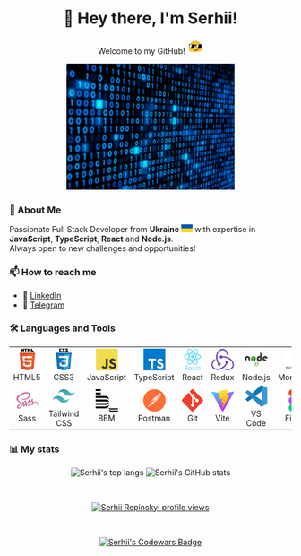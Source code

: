<h1 align="center">👋 Hey there, I'm Serhii!</h1>

<p align="center"> Welcome to my GitHub! <img src="./assets/blob-sunglasses.gif" width="28"/></p>

<div align="center">
  <img src="./assets/SUV4.gif" alt="Rotating SUV animation" width="300">
</div>

### 🚀 About Me

Passionate Full Stack Developer from **Ukraine** <img src="./assets/Flag_of_Ukraine.svg" width="20" height="14"/> with expertise in **JavaScript**, **TypeScript**, **React** and **Node.js**.  
Always open to new challenges and opportunities!

### 📫 How to reach me

- 💼 <a href="http://www.linkedin.com/in/serhii-repinskyi" target="_blank">LinkedIn</a>  
- 💬 <a href="https://t.me/Repinskyi_Serhii" target="_blank">Telegram</a>

### 🛠️ Languages and Tools

<table align="center">
  <tr>
    <td align="center"><img src="./images/html5-original-wordmark.svg" width="40" height="40"/><br>HTML5</td>
    <td align="center"><img src="./images/css3-original-wordmark.svg" width="40" height="40"/><br>CSS3</td>
    <td align="center"><img src="./images/javascript-original.svg" width="40" height="40"/><br>JavaScript</td>
    <td align="center"><img src="./images/typescript-original.svg" width="40" height="40"/><br>TypeScript</td>
    <td align="center"><img src="./images/react-original-wordmark.svg" width="40" height="40"/><br>React</td>
    <td align="center"><img src="./images/redux-original.svg" width="40" height="40"/><br>Redux</td>
    <td align="center"><img src="./images/nodejs-original-wordmark.svg" width="40" height="40"/><br>Node.js</td>
    <td align="center"><img src="./images/mongodb-original-wordmark.svg" width="40" height="40"/><br>MongoDB</td>
    <td align="center"><img src="./images/express-original-wordmark.svg" width="40" height="40"/><br>Express</td>
  </tr>
  <tr>
    <td align="center"><img src="./images/sass-original.svg" width="40" height="40"/><br>Sass</td>
    <td align="center"><img src="./images/tailwindcss-icon.svg" width="40" height="40"/><br>Tailwind CSS</td>
    <td align="center"><img src="./images/bem.svg" width="40" height="40"/><br>BEM</td>
    <td align="center"><img src="./images/postman-icon.svg" width="40" height="40"/><br>Postman</td>
    <td align="center"><img src="./images/git-scm-icon.svg" width="40" height="40"/><br>Git</td>
    <td align="center"><img src="./images/vite.svg" width="40" height="40"/><br>Vite</td>
    <td align="center"><img src="./images/vscode.svg" width="40" height="40"/><br>VS Code</td>
    <td align="center"><img src="./images/figma-icon.svg" width="40" height="40"/><br>Figma</td>
    <td align="center"><img src="./images/Matlab_Logo.png" width="40" height="40"/><br>MATLAB</td>
  </tr>
</table>



### 📊 My stats

<p align="center">
  <img alt="Serhii's top langs" src="https://github-readme-stats.vercel.app/api/top-langs/?username=SerhiiRepinskyi&layout=compact&&langs_count=8"/>
  <img alt="Serhii's GitHub stats" src="https://github-readme-stats.vercel.app/api?username=SerhiiRepinskyi&show_icons=true&theme=transparent"/>
</p>

<br>

<p align="center">
  <a href="https://u8views.com/github/SerhiiRepinskyi">
    <img alt="Serhii Repinskyi profile views" src="https://u8views.com/api/v1/github/profiles/115186821/views/day-week-month-total-count.svg">
  </a>
</p>

<br>

<p align="center">
  <a href="https://www.codewars.com/users/Serhii%20Repinskyi">
    <img alt="Serhii's Codewars Badge" src="https://www.codewars.com/users/Serhii%20Repinskyi/badges/small">
  </a>
</p>
